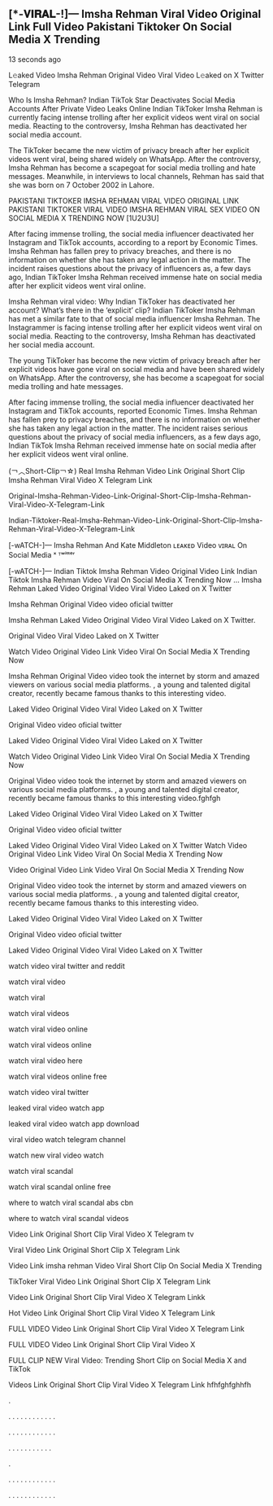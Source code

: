 ## [*-𝐕𝐈𝐑𝐀𝐋-!]— Imsha Rehman Viral Video Original Link Full Video Pakistani Tiktoker On Social Media X Trending

13 seconds ago

L𝚎aked Video Imsha Rehman Original Video Viral Video L𝚎aked on X Twitter Telegram

Who Is Imsha Rehman? Indian TikTok Star Deactivates Social Media Accounts After Private Video Leaks Online
Indian TikToker Imsha Rehman is currently facing intense trolling after her explicit videos went viral on social media. Reacting to the controversy, Imsha Rehman has deactivated her social media account.

The TikToker became the new victim of privacy breach after her explicit videos went viral, being shared widely on WhatsApp. After the controversy, Imsha Rehman has become a scapegoat for social media trolling and hate messages. Meanwhile, in interviews to local channels, Rehman has said that she was born on 7 October 2002 in Lahore.

PAKISTANI TIKTOKER IMSHA REHMAN VIRAL VIDEO ORIGINAL LINK PAKISTANI TIKTOKER VIRAL VIDEO IMSHA REHMAN VIRAL SEX VIDEO ON SOCIAL MEDIA X TRENDING NOW [1U2U3U]

After facing immense trolling, the social media influencer deactivated her Instagram and TikTok accounts, according to a report by Economic Times. Imsha Rehman has fallen prey to privacy breaches, and there is no information on whether she has taken any legal action in the matter. The incident raises questions about the privacy of influencers as, a few days ago, Indian TikToker Imsha Rehman received immense hate on social media after her explicit videos went viral online.

Imsha Rehman viral video: Why Indian TikToker has deactivated her account? What’s there in the ‘explicit’ clip?
Indian TikToker Imsha Rehman has met a similar fate to that of social media influencer Imsha Rehman. The Instagrammer is facing intense trolling after her explicit videos went viral on social media. Reacting to the controversy, Imsha Rehman has deactivated her social media account.

The young TikToker has become the new victim of privacy breach after her explicit videos have gone viral on social media and have been shared widely on WhatsApp. After the controversy, she has become a scapegoat for social media trolling and hate messages.

After facing immense trolling, the social media influencer deactivated her Instagram and TikTok accounts, reported Economic Times. Imsha Rehman has fallen prey to privacy breaches, and there is no information on whether she has taken any legal action in the matter. The incident raises serious questions about the privacy of social media influencers, as a few days ago, Indian TikTok Imsha Rehman received immense hate on social media after her explicit videos went viral online.

(￢︿Short-Clip￢☆) Real Imsha Rehman Video Link Original Short Clip Imsha Rehman Viral Video X Telegram Link

Original-Imsha-Rehman-Video-Link-Original-Short-Clip-Imsha-Rehman-Viral-Video-X-Telegram-Link

Indian-Tiktoker-Real-Imsha-Rehman-Video-Link-Original-Short-Clip-Imsha-Rehman-Viral-Video-X-Telegram-Link

[-wATCH-]— Imsha Rehman And Kate Middleton ʟᴇᴀᴋᴇᴅ Video ᴠɪʀᴀʟ On Social Media ˣ ᵀʷⁱᵗᵗᵉʳ

[-wATCH-]— Indian Tiktok Imsha Rehman Video Original Video Link Indian Tiktok Imsha Rehman Video Viral On Social Media X Trending Now
...
Imsha Rehman Laked Video Original Video Viral Video Laked on X Twitter

Imsha Rehman Original Video video oficial twitter

Imsha Rehman Laked Video Original Video Viral Video Laked on X Twitter.

Original Video Viral Video Laked on X Twitter

Watch Video Original Video Link Video Viral On Social Media X Trending Now

Imsha Rehman Original Video video took the internet by storm and amazed viewers on various social media platforms. , a young and talented digital creator, recently became famous thanks to this interesting video.

Laked Video Original Video Viral Video Laked on X Twitter

Original Video video oficial twitter

Laked Video Original Video Viral Video Laked on X Twitter

Watch Video Original Video Link Video Viral On Social Media X Trending Now

Original Video video took the internet by storm and amazed viewers on various social media platforms. , a young and talented digital creator, recently became famous thanks to this interesting video.fghfgh

Laked Video Original Video Viral Video Laked on X Twitter

Original Video video oficial twitter

Laked Video Original Video Viral Video Laked on X Twitter Watch Video Original Video Link Video Viral On Social Media X Trending Now

Video Original Video Link Video Viral On Social Media X Trending Now

Original Video video took the internet by storm and amazed viewers on various social media platforms. , a young and talented digital creator, recently became famous thanks to this interesting video.

Laked Video Original Video Viral Video Laked on X Twitter

Original Video video oficial twitter

Laked Video Original Video Viral Video Laked on X Twitter

watch video viral twitter and reddit

watch viral video

watch viral

watch viral videos

watch viral video online

watch viral videos online

watch viral video here

watch viral videos online free

watch video viral twitter

leaked viral video watch app

leaked viral video watch app download

viral video watch telegram channel

watch new viral video watch

watch viral scandal

watch viral scandal online free

where to watch viral scandal abs cbn

where to watch viral scandal videos

Video Link Original Short Clip Viral Video X Telegram tv

Viral Video Link Original Short Clip X Telegram Link

Video Link imsha rehman Video Viral Short Clip On Social Media X Trending

TikToker Viral Video Link Original Short Clip X Telegram Link

Video Link Original Short Clip Viral Video X Telegram Linkk

Hot Video Link Original Short Clip Viral Video X Telegram Link

FULL VIDEO Video Link Original Short Clip Viral Video X Telegram Link

FULL VIDEO Video Link Original Short Clip Viral Video X

FULL CLIP NEW Viral Video: Trending Short Clip on Social Media X and TikTok

Videos Link Original Short Clip Viral Video X Telegram Link hfhfghfghhfh

.

.
.
.
.
.
.
.
.
.
.
.
.

.
.
.
.
.
.
.
.
.
.
.
.

.
.
.
.
.
.
.
.
.
.
.

.

.
.
.
.
.
.
.
.
.
.
.
.

.
.
.
.
.
.
.
.
.
.
.
.

